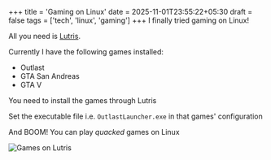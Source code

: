 +++
title = 'Gaming on Linux'
date = 2025-11-01T23:55:22+05:30
draft = false
tags = ['tech', 'linux', 'gaming']
+++
I finally tried gaming on Linux!

All you need is [Lutris](https://lutris.net/).

Currently I have the following games installed:
- Outlast
- GTA San Andreas
- GTA V

You need to install the games through Lutris

Set the executable file i.e. `OutlastLauncher.exe` in that games' configuration

And BOOM! You can play _quacked_ games on Linux

![Games on Lutris](https://i.postimg.cc/KYJsF2Tf/lutris-games.png)


